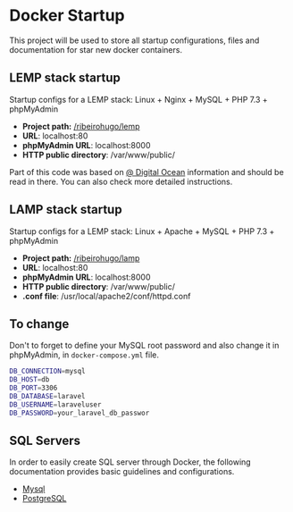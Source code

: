 # Docker Startup
This project will be used to store all startup configurations, files and documentation for star new docker containers.

## LEMP stack startup
Startup configs for a LEMP stack: Linux + Nginx + MySQL + PHP 7.3 + phpMyAdmin

- **Project path:** [/ribeirohugo/lemp](lemp)
- **URL**: localhost:80
- **phpMyAdmin URL**: localhost:8000
- **HTTP public directory**: /var/www/public/

Part of this code was based on [@ Digital Ocean](https://www.digitalocean.com/community/tutorials/how-to-set-up-laravel-nginx-and-mysql-with-docker-compose) information and should be read in there. You can also check more detailed instructions.

## LAMP stack startup
Startup configs for a LEMP stack: Linux + Apache + MySQL + PHP 7.3 + phpMyAdmin

- **Project path:** [/ribeirohugo/lamp](lamp)
- **URL**: localhost:80
- **phpMyAdmin URL**: localhost:8000
- **HTTP public directory**: /var/www/public/
- **.conf file**: /usr/local/apache2/conf/httpd.conf

## To change
Don't to forget to define your MySQL root password and also change it in phpMyAdmin, in `docker-compose.yml` file.

```bash
DB_CONNECTION=mysql
DB_HOST=db
DB_PORT=3306
DB_DATABASE=laravel
DB_USERNAME=laraveluser
DB_PASSWORD=your_laravel_db_passwor
```

## SQL Servers
In order to easily create SQL server through Docker, the following documentation provides basic guidelines and configurations.

- [Mysql](mysql)
- [PostgreSQL](postgresql)
